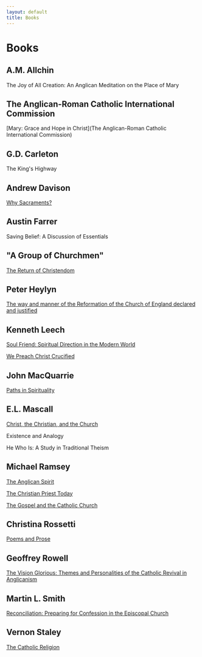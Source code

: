 ```yaml
---
layout: default
title: Books
---
```

# Books

## A.M. Allchin
The Joy of All Creation: An Anglican Meditation on the Place of Mary

## The Anglican-Roman Catholic International Commission
[Mary: Grace and Hope in Christ](The Anglican-Roman Catholic International Commission)

## G.D. Carleton
The King's Highway

## Andrew Davison
[Why Sacraments?](https://bookshop.org/books/why-sacraments-9781498216937/9780281063925)

## Austin Farrer
Saving Belief: A Discussion of Essentials

## "A Group of Churchmen"
[The Return of Christendom](https://archive.org/details/returnofchristia00chesuoft/page/n7/mode/2up)

## Peter Heylyn
[The way and manner of the Reformation of the Church of England declared and justified](https://quod.lib.umich.edu/e/eebo/A43559.0001.001?view=toc)

## Kenneth Leech
[Soul Friend: Spiritual Direction in the Modern World](https://bookshop.org/books/soul-friend-spiritual-direction-in-the-modern-world/9780819218889)

[We Preach Christ Crucified](https://bookshop.org/books/we-preach-christ-crucified-9780898694994/9780898694994)

## John MacQuarrie
[Paths in Spirituality](https://bookshop.org/books/paths-in-spirituality/9780334012351)

## E.L. Mascall
[Christ, the Christian, and the Church](https://bookshop.org/books/christ-the-christian-and-the-church-a-study-of-the-incarnation-and-its-consequences/9781683070191)

Existence and Analogy

He Who Is: A Study in Traditional Theism

## Michael Ramsey
[The Anglican Spirit](https://bookshop.org/books/the-anglican-spirit-seabury-classics-9781596280045/9781596280045)

[The Christian Priest Today](https://bookshop.org/books/christian-priest-today-new-revised/9781610977937)

[The Gospel and the Catholic Church](https://bookshop.org/books/the-gospel-and-catholic-church/9781598563894)

## Christina Rossetti
[Poems and Prose](https://bookshop.org/books/poems-and-prose-9780192807151/9780192807151)

## Geoffrey Rowell
[The Vision Glorious: Themes and Personalities of the Catholic Revival in Anglicanism](https://bookshop.org/books/the-vision-glorious-themes-and-personalities-of-the-catholic-revival-in-anglicanism/9780198263326)

## Martin L. Smith
[Reconciliation: Preparing for Confession in the Episcopal Church](https://www.christianbook.com/reconciliation-preparing-confession-the-episcopal-church/martin-smith/9780936384306/pd/384301?event=ESRCN%7CM)

## Vernon Staley
[The Catholic Religion](https://bookshop.org/books/the-catholic-religion/9783945233160)

<!---
The Divine Milieu by Pierre Teillard de Chardin
Thoughts in Solitude by Thomas Merton
Foundations by Karl Rahner
The Laws of Ecclesiastical Polity by Richard Hooker
Prices Private by Lancelot Andrews
Anglo-Catholic in Religion: T.S. Elliot and Christianity by Barry Spurr
Tokens of Trust by Rowan Williams
The Love of Learning and the Desire for God by Jean Leclercq
Corpus Christi by E.L. Mascall
Signs of Life (40 Catholic Customs and their Biblical Roots) by Scott Hahn
Books about Anglo-Catholic History

Walsingham Way by Colin Stephenson
Anglo-Catholicism by Sheila Kaye-Smith
The Vision Glorious by Geoffrey Rowell
The Ecclesiastical History of the English People by Bede
Books about liturgy, or prayer books

The Parson’s Handbook by Percy Dearmer
The Mass of the Roman Rite by Joseph A. Jungmann, S.J.
Saint Augustine’s Prayer Book by David Cobb and Derek Olsen
The Ritual Reason Why by Charles Walker and Thomas Ball
Ritual Notes by E.C.R. Lamburn
The Ceremonies of the Roman Rite Described by Adrian Fortescue
The Anglican Missal
Books mostly for fun

The Towers of Trebizond by Rose Macaulay
Merrily on High by Colin Stephenson
Absolute Truths by Susan Howatch
At Home in Mitford by Jan Karon
The Screwtape Letters by C.S. Lewis
A Glass of Blessings by Barbara Pym
--->
